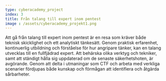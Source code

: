 ```yaml
---
type: cyberacademy_project
index: 3
title: Från talang till expert inom pentest
image : /assets/cyberacademy_projekt1.png
---
```


Att gå från talang till expert inom pentest är en resa som kräver både teknisk skicklighet och ett analytiskt tänkesätt. Genom praktisk erfarenhet, kontinuerlig utbildning och förståelse för hur angripare tänker, kan en talang utvecklas till en fullfjädrad expert. Att behärska olika verktyg och tekniker, samt att ständigt hålla sig uppdaterad om de senaste säkerhetshoten, är avgörande. Genom att delta i utmaningar som CTF och arbeta med verkliga scenarier fördjupas både kunskap och förmågan att identifiera och åtgärda sårbarheter.
